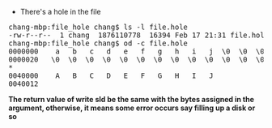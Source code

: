 
* There's a hole in the file
<pre>
chang-mbp:file_hole chang$ ls -l file.hole
-rw-r--r--  1 chang  1876110778  16394 Feb 17 21:31 file.hole
chang-mbp:file_hole chang$ od -c file.hole
0000000    a   b   c   d   e   f   g   h   i   j  \0  \0  \0  \0  \0  \0
0000020   \0  \0  \0  \0  \0  \0  \0  \0  \0  \0  \0  \0  \0  \0  \0  \0
*
0040000    A   B   C   D   E   F   G   H   I   J
0040012
</pre>

<b>The return value of write sld be the same with the bytes assigned in the argument, otherwise, it means some
error occurs say filling up a disk or so</b>